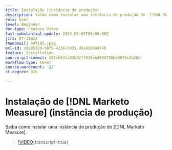 ```yaml
---
title: Instalação (instância de produção)
description: Saiba como instalar uma instância de produção de  [!DNL Marketo Measure].
role: User
level: Beginner
doc-type: Feature Video
last-substantial-update: 2023-02-03T00:00:00Z
jira: KT-11823
thumbnail: 347185.jpeg
exl-id: c868532d-b6f9-4236-b431-d614189a9749
feature: Installation
source-git-commit: 262cb13fa02b32f7918ebd569720b80078c2b28d
workflow-type: tm+mt
source-wordcount: '22'
ht-degree: 31%

---
```


# Instalação de [!DNL Marketo Measure] (instância de produção)

Saiba como instalar uma instância de produção do [!DNL Marketo Measure].

>[!VIDEO](https://video.tv.adobe.com/v/347185/?learn=on){transcript=true}

